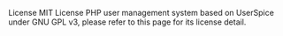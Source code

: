 License
MIT License
PHP user management system based on UserSpice under GNU GPL v3, please refer to this page for its license detail.
